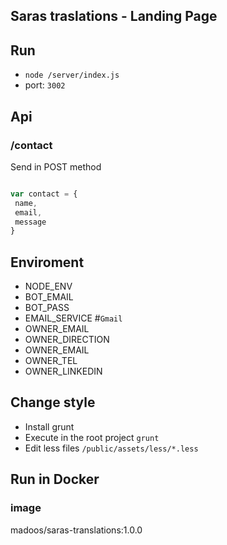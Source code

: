 ## Saras traslations - Landing Page


## Run

  * `node /server/index.js`
  * port: `3002`

## Api

### /contact

Send in POST method
 
 ```javascript

var contact = {
  name,
  email,
  message
}

```


## Enviroment 

  * NODE_ENV
  * BOT_EMAIL
  * BOT_PASS
  * EMAIL_SERVICE #`Gmail`
  * OWNER_EMAIL
  * OWNER_DIRECTION
  * OWNER_EMAIL
  * OWNER_TEL
  * OWNER_LINKEDIN

## Change style

  * Install grunt
  * Execute in the root  project `grunt`
  * Edit less files `/public/assets/less/*.less` 

## Run in Docker

### image 

  madoos/saras-translations:1.0.0